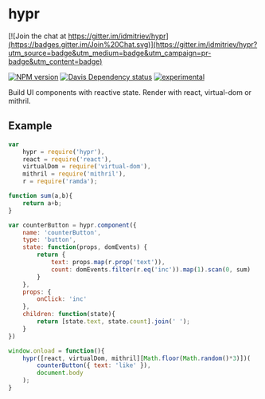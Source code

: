 # hypr

[![Join the chat at https://gitter.im/idmitriev/hypr](https://badges.gitter.im/Join%20Chat.svg)](https://gitter.im/idmitriev/hypr?utm_source=badge&utm_medium=badge&utm_campaign=pr-badge&utm_content=badge)

[![NPM version][1]][2]
[![Davis Dependency status][3]][4]
[![experimental](http://hughsk.github.io/stability-badges/dist/experimental.svg)](http://github.com/hughsk/stability-badges)

Build UI components with reactive state. Render with react, virtual-dom or mithril.

## Example

```js
var
	hypr = require('hypr'),
	react = require('react'),
	virtualDom = require('virtual-dom'),
	mithril = require('mithril'),
	r = require('ramda');

function sum(a,b){
	return a+b;
}

var counterButton = hypr.component({
	name: 'counterButton',
	type: 'button',
	state: function(props, domEvents) {
		return {
			text: props.map(r.prop('text')),
			count: domEvents.filter(r.eq('inc')).map(1).scan(0, sum)
		}
	},
	props: {
		onClick: 'inc'
	},
	children: function(state){
		return [state.text, state.count].join(' ');
	}
})

window.onload = function(){
	hypr([react, virtualDom, mithril][Math.floor(Math.random()*3)])(
		counterButton({ text: 'like' }),
		document.body
	);
}
```

[1]: https://badge.fury.io/js/hypr.svg
[2]: https://badge.fury.io/js/hypr
[3]: https://david-dm.org/idmitriev/hypr.svg
[4]: https://david-dm.org/idmitriev/hypr